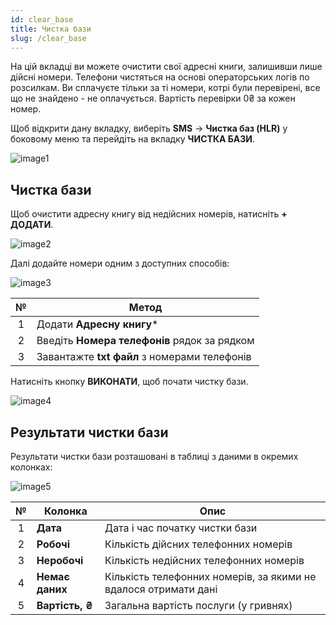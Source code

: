 ```yaml
---
id: clear_base
title: Чистка бази
slug: /clear_base
---
```


На цій вкладці ви можете очистити свої адресні книги, залишивши лише дійсні номери. Телефони чистяться на основі операторських логів по розсилкам. Ви сплачуєте тільки за ті номери, котрі були перевірені, все що не знайдено - не оплачується. Вартість перевірки 0₴ за кожен номер.

Щоб відкрити дану вкладку, виберіть **SMS** → **Чистка баз (HLR)** у боковому меню та перейдіть на вкладку **ЧИСТКА БАЗИ**.

![image1](/img/uk/sms_hlr_clear_base/image1.png)

## Чистка бази

Щоб очистити адресну книгу від недійсних номерів, натисніть **+ ДОДАТИ**.

![image2](/img/uk/sms_hlr_clear_base/image2.png)

Далі додайте номери одним з доступних способів:

![image3](/img/uk/sms_hlr_clear_base/image3.png)

|  №  | Метод |
| :-: | ----- |
| 1 | Додати **Адресну книгу*** |
| 2 | Введіть **Номера телефонів** рядок за рядком |
| 3 | Завантажте **txt файл** з номерами телефонів |

Натисніть кнопку **ВИКОНАТИ**, щоб почати чистку бази.

![image4](/img/uk/sms_hlr_clear_base/image4.png)

## Результати чистки бази

Результати чистки бази розташовані в таблиці з даними в окремих колонках:

![image5](/img/uk/sms_hlr_clear_base/image5.png)

|  №  | Колонка | Опис |
| :-: | ------- | ---- |
| 1 | **Дата** | Дата і час початку чистки бази |
| 2 | **Робочі** | Кількість дійсних телефонних номерів |
| 3 | **Неробочі** | Кількість недійсних телефонних номерів |
| 4 | **Немає даних** | Кількість телефонних номерів, за якими не вдалося отримати дані |
| 5 | **Вартість, ₴** | Загальна вартість послуги (у гривнях) |
